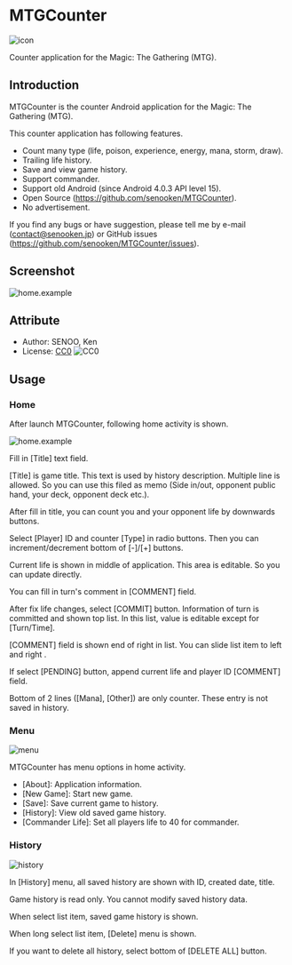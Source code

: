 # MTGCounter
![icon](image/icon/icon-256x256.png)

Counter application for the Magic: The Gathering (MTG).

## Introduction
MTGCounter is the counter Android application for the Magic: The Gathering (MTG).

This counter application has following features.

- Count many type (life, poison, experience, energy, mana, storm, draw).
- Trailing life history.
- Save and view game history.
- Support commander.
- Support old Android (since Android 4.0.3 API level 15).
- Open Source (https://github.com/senooken/MTGCounter).
- No advertisement.

If you find any bugs or have suggestion, please tell me by e-mail (contact@senooken.jp) or GitHub issues (https://github.com/senooken/MTGCounter/issues).

## Screenshot
![home.example](image/v1.0.0/home.example.png)

## Attribute
- Author: SENOO, Ken
- License: [CC0](https://creativecommons.org/publicdomain/zero/1.0/deed.en) ![CC0](https://mirrors.creativecommons.org/presskit/buttons/88x31/svg/cc-zero.svg)

## Usage

### Home
After launch MTGCounter, following home activity is shown.

![home.example](image/v1.0.0/home.example.png)

Fill in [Title] text field.

[Title] is game title. This text is used by history description. Multiple line is allowed. So you can use this filed as memo (Side in/out, opponent public hand, your deck, opponent deck etc.).

After fill in title, you can count you and your opponent life by downwards buttons.

Select [Player] ID and counter [Type] in radio buttons. Then you can increment/decrement bottom of [-]/[+] buttons.

Current life is shown in middle of application. This area is editable. So you can update directly.

You can fill in turn's comment in [COMMENT] field.

After fix life changes, select [COMMIT] button. Information of turn is committed and shown top list. In this list, value is editable except for [Turn/Time].

[COMMENT] field is shown end of right in list. You can slide list item to left and right .

If select [PENDING] button, append current life and player ID [COMMENT] field.

Bottom of 2 lines ([Mana], [Other]) are only counter. These entry is not saved in history.

### Menu
![menu](image/v1.0.0/menu.png)

MTGCounter has menu options in home activity.

- [About]: Application information.
- [New Game]: Start new game.
- [Save]: Save current game to history.
- [History]: View old saved game history.
- [Commander Life]: Set all players life to 40 for commander.

### History
![history](image/v1.0.0/history.png)

In [History] menu, all saved history are shown with ID, created date, title.

Game history is read only. You cannot modify saved history data.

When select list item, saved game history is shown.

When long select list item, [Delete] menu is shown.

If you want to delete all history, select bottom of [DELETE ALL] button.
